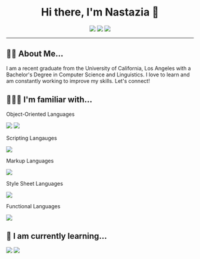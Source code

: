 <h1 align="center">
  Hi there, I'm Nastazia 👋
</h1>

<p align="center">
  <a href=https://www.linkedin.com/in/nastazia-coronado><img src="https://img.shields.io/badge/LinkedIn-0077B5?style=for-the-badge&logo=linkedin&logoColor=white"></a>
  <a href="mailto:nascoron@gmail.com?subject=Olá%20Nastazia"><img src="https://img.shields.io/badge/Gmail-D14836?style=for-the-badge&logo=gmail&logoColor=white"></a>
  <a href="https://devpost.com/nascoron?ref_content=user-portfolio&ref_feature=portfolio&ref_medium=global-nav"><img src="https://img.shields.io/badge/Devpost-003E54?style=for-the-badge&logo=Devpost&logoColor=white"></a>
</p>

<hr>

<h2>👧🏽 About Me...</h2>

I am a recent graduate from the University of California, Los Angeles with a Bachelor's Degree in Computer Science and Linguistics. I love to learn and am constantly working to improve my skills. Let's connect!

<h2>👩🏽‍💻 I'm familiar with...</h2>

Object-Oriented Languages
<p>
  <img src="https://img.shields.io/badge/C%2B%2B-00599C?style=for-the-badge&logo=c%2B%2B&logoColor=white">
  <img src="https://img.shields.io/badge/Python-FFD43B?style=for-the-badge&logo=python&logoColor=blue">
</p>

Scripting Langauges
<p>
  <img src="https://img.shields.io/badge/JavaScript-323330?style=for-the-badge&logo=javascript&logoColor=F7DF1E">
</p>

Markup Languages
<p>
  <img src="https://img.shields.io/badge/HTML5-E34F26?style=for-the-badge&logo=html5&logoColor=white">
</p>

Style Sheet Languages
<p>
  <img src="https://img.shields.io/badge/CSS3-1572B6?style=for-the-badge&logo=css3&logoColor=white">
</p>

Functional Languages
<p>
  <img src="https://img.shields.io/badge/Haskell-5D4F85?style=for-the-badge&logo=haskell&logoColor=white">
</p>

<h2>🌱 I am currently learning...</h2>

<p>
  <img src="https://img.shields.io/badge/Microsoft_SQL_Server-CC2927?style=for-the-badge&logo=microsoft-sql-server&logoColor=white">
  <img src="https://img.shields.io/badge/C%23-239120?style=for-the-badge&logo=csharp&logoColor=white">
</p>

